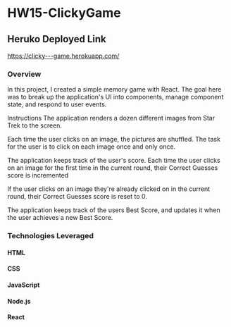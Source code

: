 # HW15-ClickyGame

## Heruko Deployed Link
https://clicky---game.herokuapp.com/

### Overview
In this project, I created a simple memory game with React. The goal here was to break up the application's UI into components, manage component state, and respond to user events.

Instructions
The application renders a dozen different images from Star Trek to the screen.

Each time the user clicks on an image, the pictures are shuffled. The task for the user is to click on each image once and only once.

The application keeps track of the user's score. Each time the user clicks on an image for the first time in the current round, their Correct Guesses score is incremented

If the user clicks on an image they're already clicked on in the current round, their Correct Guesses score is reset to 0.

The application keeps track of the users Best Score, and updates it when the user achieves a new Best Score.

### Technologies Leveraged
#### HTML
#### CSS
#### JavaScript
#### Node.js
#### React
